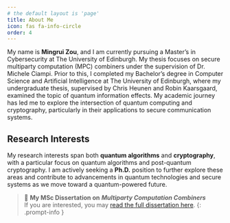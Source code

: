 ```yaml
---
# the default layout is 'page'
title: About Me
icon: fas fa-info-circle
order: 4
---
```


My name is **Mingrui Zou**, and I am currently pursuing a Master’s in Cybersecurity at The University of Edinburgh. My thesis focuses on secure multiparty computation (MPC) combiners under the supervision of Dr. Michele Ciampi. Prior to this, I completed my Bachelor’s degree in Computer Science and Artificial Intelligence at The University of Edinburgh, where my undergraduate thesis, supervised by Chris Heunen and Robin Kaarsgaard, examined the topic of quantum information effects. My academic journey has led me to explore the intersection of quantum computing and cryptography, particularly in their applications to secure communication systems.

## **Research Interests**

My research interests span both **quantum algorithms** and **cryptography**, with a particular focus on quantum algorithms and post-quantum cryptography. I am actively seeking a **Ph.D.** position to further explore these areas and contribute to advancements in quantum technologies and secure systems as we move toward a quantum-powered future.

> 📄 **My MSc Dissertation on** ***Multiparty Computation Combiners***  
> If you are interested, you may [read the full dissertation here](https://wangbard.github.io/files/Multiparty_Computation_Combiners.pdf).
{: .prompt-info }
